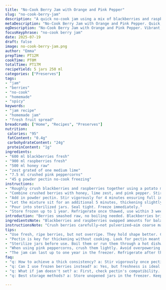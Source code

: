 ```yaml
---
title: "No-Cook Berry Jam with Orange and Pink Pepper"
slug: "no-cook-berry-jam"
description: "A quick no-cook jam using a mix of blackberries and raspberries, sweetened with honey and enhanced with lime zest and crushed pink peppercorns. Uses powder pectin for easy thickening. Keeps frozen for up to a year or refrigerated for weeks. Simple, fresh, and vibrant berry spread with slight citrus and spicy notes."
metaDescription: "No-Cook Berry Jam with Orange and Pink Pepper. Quick, vibrant spread with subtle spice. Freezes well, fresh flavors preserved."
ogDescription: "No-Cook Berry Jam with Orange and Pink Pepper. Vibrant, tangy spread with honey sweetness. Perfect for toast or yogurt."
focusKeyphrase: "no-cook berry jam"
date: 2025-07-19
draft: false
image: no-cook-berry-jam.png
author: "Emma"
prepTime: PT12M
cookTime: PT0M
totalTime: PT17M
recipeYield: 5 jars 250 ml
categories: ["Preserves"]
tags:
- "jam"
- "berries"
- "no-cook"
- "homemade"
- "spicy"
keywords:
- "jam recipe"
- "homemade jam"
- "fresh fruit spread"
breadcrumb: ["Home", "Recipes", "Preserves"]
nutrition: 
 calories: "95"
 fatContent: "0.4g"
 carbohydrateContent: "24g"
 proteinContent: "1g"
ingredients:
- "600 ml blackberries fresh"
- "900 ml raspberries fresh"
- "500 ml honey raw"
- "zest grated of one medium lime"
- "7.5 ml crushed pink peppercorns"
- "45 g powder pectin no-cook freezing"
instructions:
- "Roughly crush blackberries and raspberries together using a potato masher or fork."
- "Combine crushed berries with honey, lime zest, and pink pepper. Stir well and rest for about 12 minutes allowing flavors to mingle."
- "Add in powder pectin. Stir vigorously for 4 minutes ensuring full incorporation."
- "Let the mixture sit for an additional 5 minutes, thickening slightly."
- "Pour into sterilized jars. Seal tight. Freeze immediately."
- "Store frozen up to 1 year. Refrigerate once thawed, use within 3 weeks."
introduction: "Berries smashed raw, no boiling needed. Blackberries bring depth; raspberries tartness. Honey replaces sugar adding warm sweetness. Lime zest cuts bright, pink peppercorns crackle sharp spice. Pectin powder thickens without heat, preserving fresh berry flavor and nutrients. Mix and wait; simple steps. Freeze for longer life or fridge short-term. Homemade jam in minutes. Vibrant color, chunky texture. No preservatives needed. A bit wild, aromatic, with unexpected peppery notes. Great for toast or stirred in yogurt. Easy to customize. Fresh, fruity, and spiced. Storage easy, use on demand—ideal for quick spreads or gifts."
ingredientsNote: "Blackberries and raspberries swapped amounts for balance — raspberries provide more tang, blackberries deepen flavor. Honey chosen over sugar for natural sweetness and slight floral note; adjust quantity to taste or substitue agave or maple syrup for variations. Lime zest instead of orange zest offers citrus punch without heaviness, pairs well with pink peppercorns adding gentle heat and floral aroma. Pectin powder essential to thicken jam without cooking—look for freezing-specific type to gel properly in raw preserves. All fresh fruit, ripe but firm, to keep jam texture intact. Pink peppercorns crushed lightly to avoid overpowering spiciness but enough for subtle complexity. Use clean, sterilized jars to maximize shelf life."
instructionsNote: "Crush berries carefully—not pulverized—aim coarse mash maintaining some fruit chunks. Mix in honey and zest thoroughly to distribute flavors evenly; resting time allows sugar/honey to draw out fruit juices for natural syrup. After powder pectin added, stir continuously 4 minutes to prevent clumping and activate gelling agents. Final resting moment crucial to let texture develop before bottling. Sterilize jars by boiling or dishwasher hot cycle, drying completely before filling to avoid contamination. Fill jars immediately; seal tightly, label date, and freeze flat. Thaw slowly to keep consistency. Once thawed, keep refrigerated, consume within 3 weeks for best taste and safety. Experiment with zest intensity or pepper amount to customize kick."
tips:
- "Use fresh, ripe berries, but not overripe. They hold shape better. Crush them roughly; chunks add texture. Don't pulverize. Not smooth. Aim for a coarse mash. Not a puree. Balance flavors; use more raspberries for tang or blackberries for depth. Adjust honey amount; taste as you go. More honey, sweeter jam. Consider alternatives like agave syrup. Less floral with maple syrup instead."
- "Pectin is key for thickening without cooking. Look for pectin meant for freezing. Vital for raw preserves. Stir vigorously when adding. Activate gelling agents. Four minutes of stirring required. Prevent clumping. Timing matters here. Let the mixture rest for a few minutes. Important for jam to thicken slightly before pouring. This helps texture develop."
- "Sterilize jars before use. Boil them or run them through a hot dishwasher. Dry completely to avoid contamination. Fill jars to the brim. Seal tightly. Label each jar with the date. Freeze flat for easy storage. Thaw in the fridge. Keep consistency intact during thawing—slow is better."
- "When using pink peppercorns, crush them lightly. Avoid overpowering the jam. Want just a hint of spice, not too bold. Essential for complexity. Test different amounts if unsure. Adjust over time based on preference. Lime zest adds brightness. Alternative to orange zest. Good balance with honey. Create exciting layers of flavor."
- "The jam can last up to one year in the freezer. Refrigerate after thawing. Use within three weeks once opened. Keep this in mind for storage. Versatile for more than toast. Stir into yogurt, use in desserts. Gift idea for friends or family. Easy to customize with different berries too. Experimentation can lead to unique flavors."
faq:
- "q: How to achieve a thick consistency? a: Stir vigorously once pectin is added. Four minutes of mixing is crucial. Afterward, let it sit. This develops texture. Not rushing is key. Rest it. Watch for slight thickening before canning."
- "q: Can I use frozen berries instead? a: Yes, but freshness is ideal. Frozen might yield more juice. Adjust pectin as needed. Will need extra thickening. Consider adding more pectin to compensate."
- "q: What if jam doesn't set? a: First, check pectin's compatibility. Did you stir long enough? Can add more pectin, reheat slightly. Needs activation. Maybe start over if necessary. Timing and mixing really matter."
- "q: Best storage methods? a: Store unopened jars in the freezer. Keep opened jars in the fridge. Use within three weeks after thawing. Label jars by date. Crucial to remember the timeline for freshness."

---
```

